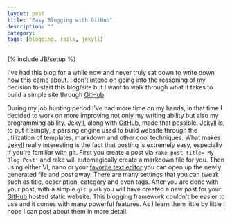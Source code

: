 ```yaml
---
layout: post
title: "Easy Blogging with GitHub"
description: ""
category: 
tags: [blogging, rails, jekyll]
---
```

{% include JB/setup %}

I've had this blog for a while now and never truly sat down to write down how this came about. I don't intend on going into the reasoning of my decision to start this blog/site but I want to walk through what it takes to build a simple site through [GitHub](pages.github.com). 

During my job hunting period I've had more time on my hands, in that time I decided to work on more improving not only my writing ability but also my programming ability. [Jekyll](http://jekyllrb.com/), along with [GitHub](pages.github.com), made that possible. [Jekyll](http://jekyllrb.com/) is, to put it simply, a parsing engine used to build website through the utilization of templates, markdown and other cool techniques. What makes [Jekyll](http://jekyllrb.com/) really interesting is the fact that posting is extremely easy, especially if you're familiar with git. First you create a post via `rake post title='My Blog Post'` and rake will automagically create a markdown file for you. Then using either VI, nano or your [favorite text editor](www.sublimetext.com/2) you can open up the newly generated file and post away. There are many settings that you can tweak such as title, description, category and even tags. After you are done with your post, with a simple `git push` you will have created a new post for your [GitHub](pages.github.com) hosted static website. This blogging framework couldn't be easier to use and it comes with many powerful features. As I learn them little by little I hope I can post about them in more detail.

